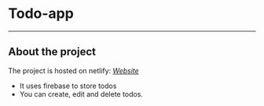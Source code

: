 # Todo-app
---

## About the project
The project is hosted on netlify: _<a href="https://youtube-homepage-clone.herokuapp.com/home" target="_blank">Website</a>_
* It uses firebase to store todos 
* You can create, edit and delete todos.